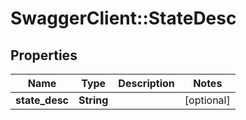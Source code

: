 # SwaggerClient::StateDesc

## Properties
Name | Type | Description | Notes
------------ | ------------- | ------------- | -------------
**state_desc** | **String** |  | [optional] 


